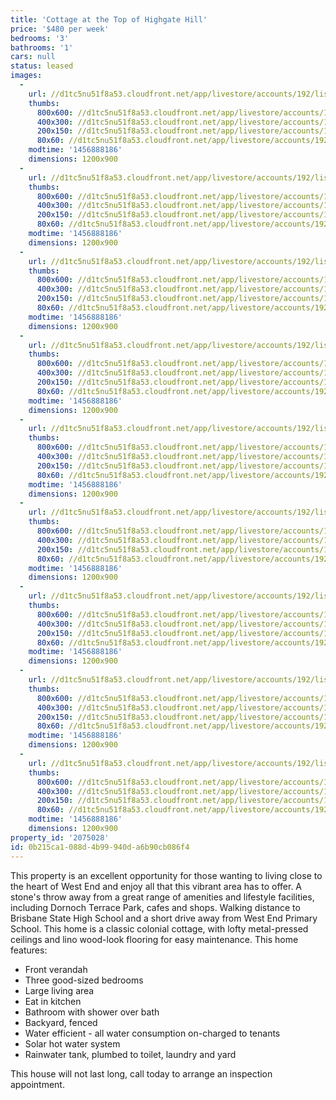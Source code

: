 ```yaml
---
title: 'Cottage at the Top of Highgate Hill'
price: '$480 per week'
bedrooms: '3'
bathrooms: '1'
cars: null
status: leased
images:
  -
    url: //d1tc5nu51f8a53.cloudfront.net/app/livestore/accounts/192/listings/736624/images/Front_5688288375_20160302124936.jpg
    thumbs:
      800x600: //d1tc5nu51f8a53.cloudfront.net/app/livestore/accounts/192/listings/736624/images/Front_5688288375_20160302124936_800x600.jpg
      400x300: //d1tc5nu51f8a53.cloudfront.net/app/livestore/accounts/192/listings/736624/images/Front_5688288375_20160302124936_400x300.jpg
      200x150: //d1tc5nu51f8a53.cloudfront.net/app/livestore/accounts/192/listings/736624/images/Front_5688288375_20160302124936_200x150.jpg
      80x60: //d1tc5nu51f8a53.cloudfront.net/app/livestore/accounts/192/listings/736624/images/Front_5688288375_20160302124936_80x60.jpg
    modtime: '1456888186'
    dimensions: 1200x900
  -
    url: //d1tc5nu51f8a53.cloudfront.net/app/livestore/accounts/192/listings/736624/images/_MG_0082_3811590411_20160302124930.jpg
    thumbs:
      800x600: //d1tc5nu51f8a53.cloudfront.net/app/livestore/accounts/192/listings/736624/images/_MG_0082_3811590411_20160302124930_800x600.jpg
      400x300: //d1tc5nu51f8a53.cloudfront.net/app/livestore/accounts/192/listings/736624/images/_MG_0082_3811590411_20160302124930_400x300.jpg
      200x150: //d1tc5nu51f8a53.cloudfront.net/app/livestore/accounts/192/listings/736624/images/_MG_0082_3811590411_20160302124930_200x150.jpg
      80x60: //d1tc5nu51f8a53.cloudfront.net/app/livestore/accounts/192/listings/736624/images/_MG_0082_3811590411_20160302124930_80x60.jpg
    modtime: '1456888186'
    dimensions: 1200x900
  -
    url: //d1tc5nu51f8a53.cloudfront.net/app/livestore/accounts/192/listings/736624/images/Untitled_HDR12_1938400715_20160301095344.jpg
    thumbs:
      800x600: //d1tc5nu51f8a53.cloudfront.net/app/livestore/accounts/192/listings/736624/images/Untitled_HDR12_1938400715_20160301095344_800x600.jpg
      400x300: //d1tc5nu51f8a53.cloudfront.net/app/livestore/accounts/192/listings/736624/images/Untitled_HDR12_1938400715_20160301095344_400x300.jpg
      200x150: //d1tc5nu51f8a53.cloudfront.net/app/livestore/accounts/192/listings/736624/images/Untitled_HDR12_1938400715_20160301095344_200x150.jpg
      80x60: //d1tc5nu51f8a53.cloudfront.net/app/livestore/accounts/192/listings/736624/images/Untitled_HDR12_1938400715_20160301095344_80x60.jpg
    modtime: '1456888186'
    dimensions: 1200x900
  -
    url: //d1tc5nu51f8a53.cloudfront.net/app/livestore/accounts/192/listings/736624/images/Untitled_HDR6_5171631086_20160301095308.jpg
    thumbs:
      800x600: //d1tc5nu51f8a53.cloudfront.net/app/livestore/accounts/192/listings/736624/images/Untitled_HDR6_5171631086_20160301095308_800x600.jpg
      400x300: //d1tc5nu51f8a53.cloudfront.net/app/livestore/accounts/192/listings/736624/images/Untitled_HDR6_5171631086_20160301095308_400x300.jpg
      200x150: //d1tc5nu51f8a53.cloudfront.net/app/livestore/accounts/192/listings/736624/images/Untitled_HDR6_5171631086_20160301095308_200x150.jpg
      80x60: //d1tc5nu51f8a53.cloudfront.net/app/livestore/accounts/192/listings/736624/images/Untitled_HDR6_5171631086_20160301095308_80x60.jpg
    modtime: '1456888186'
    dimensions: 1200x900
  -
    url: //d1tc5nu51f8a53.cloudfront.net/app/livestore/accounts/192/listings/736624/images/Untitled_HDR2_4806113690_20160301095251.jpg
    thumbs:
      800x600: //d1tc5nu51f8a53.cloudfront.net/app/livestore/accounts/192/listings/736624/images/Untitled_HDR2_4806113690_20160301095251_800x600.jpg
      400x300: //d1tc5nu51f8a53.cloudfront.net/app/livestore/accounts/192/listings/736624/images/Untitled_HDR2_4806113690_20160301095251_400x300.jpg
      200x150: //d1tc5nu51f8a53.cloudfront.net/app/livestore/accounts/192/listings/736624/images/Untitled_HDR2_4806113690_20160301095251_200x150.jpg
      80x60: //d1tc5nu51f8a53.cloudfront.net/app/livestore/accounts/192/listings/736624/images/Untitled_HDR2_4806113690_20160301095251_80x60.jpg
    modtime: '1456888186'
    dimensions: 1200x900
  -
    url: //d1tc5nu51f8a53.cloudfront.net/app/livestore/accounts/192/listings/736624/images/Untitled_HDR10_2210192806_20160302011016.jpg
    thumbs:
      800x600: //d1tc5nu51f8a53.cloudfront.net/app/livestore/accounts/192/listings/736624/images/Untitled_HDR10_2210192806_20160302011016_800x600.jpg
      400x300: //d1tc5nu51f8a53.cloudfront.net/app/livestore/accounts/192/listings/736624/images/Untitled_HDR10_2210192806_20160302011016_400x300.jpg
      200x150: //d1tc5nu51f8a53.cloudfront.net/app/livestore/accounts/192/listings/736624/images/Untitled_HDR10_2210192806_20160302011016_200x150.jpg
      80x60: //d1tc5nu51f8a53.cloudfront.net/app/livestore/accounts/192/listings/736624/images/Untitled_HDR10_2210192806_20160302011016_80x60.jpg
    modtime: '1456888186'
    dimensions: 1200x900
  -
    url: //d1tc5nu51f8a53.cloudfront.net/app/livestore/accounts/192/listings/736624/images/Untitled_HDR11_110800331_20160301095342.jpg
    thumbs:
      800x600: //d1tc5nu51f8a53.cloudfront.net/app/livestore/accounts/192/listings/736624/images/Untitled_HDR11_110800331_20160301095342_800x600.jpg
      400x300: //d1tc5nu51f8a53.cloudfront.net/app/livestore/accounts/192/listings/736624/images/Untitled_HDR11_110800331_20160301095342_400x300.jpg
      200x150: //d1tc5nu51f8a53.cloudfront.net/app/livestore/accounts/192/listings/736624/images/Untitled_HDR11_110800331_20160301095342_200x150.jpg
      80x60: //d1tc5nu51f8a53.cloudfront.net/app/livestore/accounts/192/listings/736624/images/Untitled_HDR11_110800331_20160301095342_80x60.jpg
    modtime: '1456888186'
    dimensions: 1200x900
  -
    url: //d1tc5nu51f8a53.cloudfront.net/app/livestore/accounts/192/listings/736624/images/Untitled_HDR4_7797680432_20160301095300.jpg
    thumbs:
      800x600: //d1tc5nu51f8a53.cloudfront.net/app/livestore/accounts/192/listings/736624/images/Untitled_HDR4_7797680432_20160301095300_800x600.jpg
      400x300: //d1tc5nu51f8a53.cloudfront.net/app/livestore/accounts/192/listings/736624/images/Untitled_HDR4_7797680432_20160301095300_400x300.jpg
      200x150: //d1tc5nu51f8a53.cloudfront.net/app/livestore/accounts/192/listings/736624/images/Untitled_HDR4_7797680432_20160301095300_200x150.jpg
      80x60: //d1tc5nu51f8a53.cloudfront.net/app/livestore/accounts/192/listings/736624/images/Untitled_HDR4_7797680432_20160301095300_80x60.jpg
    modtime: '1456888186'
    dimensions: 1200x900
  -
    url: //d1tc5nu51f8a53.cloudfront.net/app/livestore/accounts/192/listings/736624/images/bath_1844494226_20160302010732.jpg
    thumbs:
      800x600: //d1tc5nu51f8a53.cloudfront.net/app/livestore/accounts/192/listings/736624/images/bath_1844494226_20160302010732_800x600.jpg
      400x300: //d1tc5nu51f8a53.cloudfront.net/app/livestore/accounts/192/listings/736624/images/bath_1844494226_20160302010732_400x300.jpg
      200x150: //d1tc5nu51f8a53.cloudfront.net/app/livestore/accounts/192/listings/736624/images/bath_1844494226_20160302010732_200x150.jpg
      80x60: //d1tc5nu51f8a53.cloudfront.net/app/livestore/accounts/192/listings/736624/images/bath_1844494226_20160302010732_80x60.jpg
    modtime: '1456888186'
    dimensions: 1200x900
property_id: '2075028'
id: 0b215ca1-088d-4b99-940d-a6b90cb086f4
---
```

This property is an excellent opportunity for those wanting to living close to the heart of West End and enjoy all that this vibrant area has to offer. A stone's throw away from a great range of amenities and lifestyle facilities, including Dornoch Terrace Park, cafes and shops. Walking distance to Brisbane State High School and a short drive away from West End Primary School. This home is a classic colonial cottage, with lofty metal-pressed ceilings and lino wood-look flooring for easy maintenance. This home features:

*  Front verandah
*  Three good-sized bedrooms
*  Large living area 
*  Eat in kitchen
*  Bathroom with shower over bath
*  Backyard, fenced
*  Water efficient - all water consumption on-charged to tenants
*  Solar hot water system
*  Rainwater tank, plumbed to toilet, laundry and yard

This house will not last long, call today to arrange an inspection appointment.